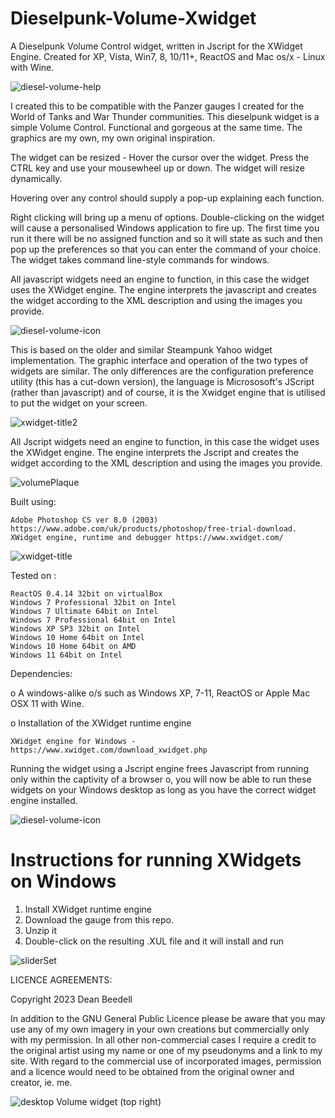 # Dieselpunk-Volume-Xwidget

A Dieselpunk Volume Control widget, written in Jscript for the XWidget Engine. Created for XP, Vista, Win7, 8, 10/11+, ReactOS and Mac os/x - Linux with Wine.

![diesel-volume-help](https://github.com/yereverluvinunclebert/Dieselpunk-Volume-Xwidget/assets/2788342/a3fa07d9-4293-4609-9fa7-7a2e6ccf4801)

I created this to be compatible with the Panzer gauges I created for the World of Tanks and War Thunder communities. This dieselpunk widget is a simple Volume Control. Functional and gorgeous at the same time. The graphics are my own, my own original inspiration. 

The widget can be resized - Hover the cursor over the widget. Press the CTRL key 
and use your mousewheel up or down. The widget will resize dynamically.

Hovering over any control should supply a pop-up explaining each function.

Right clicking will bring up a menu of options. Double-clicking on the widget will cause a personalised Windows application to fire up. The first time you run it there will be no assigned function and so it will state as such and then pop up the preferences so that you can enter the command of your choice. The widget takes command line-style commands for windows.

All javascript widgets need an engine to function, in this case the widget uses the XWidget engine. The engine interprets the javascript and creates the widget according to the XML description and using the images you provide.

![diesel-volume-icon](https://github.com/yereverluvinunclebert/Dieselpunk-Volume-Xwidget/assets/2788342/e0e0a8d6-4000-42a3-9777-219a62dfa1f3)

This is based on the older and similar Steampunk Yahoo widget implementation. The graphic interface and operation of the two types of widgets are similar. The only differences are the configuration preference utility (this has a cut-down version), the language is Micrososoft's JScript (rather than javascript) and of course, it is the Xwidget engine that is utilised to put the widget on your screen.

![xwidget-title2](https://github.com/yereverluvinunclebert/Panzer-Tank-CPU-Gauge-Xwidget/assets/2788342/a9d58973-347f-4f93-ba1f-4b538f743515)

All Jscript widgets need an engine to function, in this case the widget uses 
the XWidget engine. The engine interprets the Jscript and creates the widget 
according to the XML description and using the images you provide. 

![volumePlaque](https://github.com/yereverluvinunclebert/Dieselpunk-Volume-Xwidget/assets/2788342/f85545b8-5c82-4136-ad86-4594c774f0e3)

Built using: 

	Adobe Photoshop CS ver 8.0 (2003)  https://www.adobe.com/uk/products/photoshop/free-trial-download.   
	XWidget engine, runtime and debugger https://www.xwidget.com/   

 ![xwidget-title](https://github.com/yereverluvinunclebert/Panzer-Tank-CPU-Gauge-Xwidget/assets/2788342/07e8d5dc-cd50-47c6-9f1d-078bcc72389c)

Tested on :

	ReactOS 0.4.14 32bit on virtualBox    
	Windows 7 Professional 32bit on Intel    
	Windows 7 Ultimate 64bit on Intel    
	Windows 7 Professional 64bit on Intel    
	Windows XP SP3 32bit on Intel    
	Windows 10 Home 64bit on Intel    
	Windows 10 Home 64bit on AMD    
	Windows 11 64bit on Intel  
	
Dependencies:

o A windows-alike o/s such as Windows XP, 7-11, ReactOS or Apple Mac OSX 11 with Wine.   

o Installation of the XWidget runtime engine  

	XWidget engine for Windows - https://www.xwidget.com/download_xwidget.php

Running the widget using a Jscript engine frees Javascript from running only 
within the captivity of a browser o, you will now be able to run these widgets on 
your Windows desktop as long as you have the correct widget engine installed.

![diesel-volume-icon](https://github.com/yereverluvinunclebert/Dieselpunk-Volume-Xwidget/assets/2788342/dc22e27e-139c-4718-98fb-48fa6ab6ee8b)


Instructions for running XWidgets on Windows
=================================================

1. Install XWidget runtime engine
2. Download the gauge from this repo.
3. Unzip it
4. Double-click on the resulting .XUL file and it will install and run

![sliderSet](https://github.com/yereverluvinunclebert/Dieselpunk-Volume-Xwidget/assets/2788342/04c4c28e-0be2-4fb5-b36b-b96b0305100d)


LICENCE AGREEMENTS:

Copyright 2023 Dean Beedell

In addition to the GNU General Public Licence please be aware that you may use
any of my own imagery in your own creations but commercially only with my
permission. In all other non-commercial cases I require a credit to the
original artist using my name or one of my pseudonyms and a link to my site.
With regard to the commercial use of incorporated images, permission and a
licence would need to be obtained from the original owner and creator, ie. me.

![desktop](https://github.com/yereverluvinunclebert/Dieselpunk-Volume-Xwidget/assets/2788342/21bee568-4c2f-4dc4-bb17-78a6bc805052)
Volume widget (top right)


 
